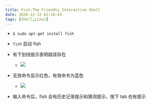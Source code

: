 ```yaml
---
title: Fish:The Friendly Interactive Shell
date: 2020-12-12 02:18:43
tags: [Shell,Linux]
---
```


- `$ sudo apt-get install fish`
- `fish` 启动 fish
- 有下划线提示表明路径存在
    - ![](/images/fishShell/Snipaste_2020-12-12_02-51-05.png)

- 无效命令显示红色，有效命令为蓝色
    - ![](/images/fishShell/Snipaste_2020-12-12_02-52-37.png)

- 输入命令后，fish 会有历史记录提示和猜测提示，按下 tab 也有提示
